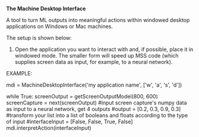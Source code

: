 **The Machine Desktop Interface**

A tool to turn ML outputs into meaningful actions within windowed desktop applications on Windows or Mac machines.

The setup is shown below:

1. Open the application you want to interact with and, if possible, place it in windowed mode. The smaller form will speed up MSS code (which supplies screen data as input, for example, to a neural network).

EXAMPLE:

mdi = MachineDesktopInterface('my application name', ['w', 'a', 's', 'd'])

while True:
    screenOutput = getScreenOutputModel(800, 600)
    screenCapture = next(screenOutput)
    \#input screen capture's numpy data as input to a neural network, get 4 outputs
    \#output = [0.2, 0.3, 0.9, 0.3]
    \#transform your list into a list of booleans and floats according to the type of input
    \#interfaceInput = [False, False, True, False]
    mdi.interpretAction(interfaceInput)